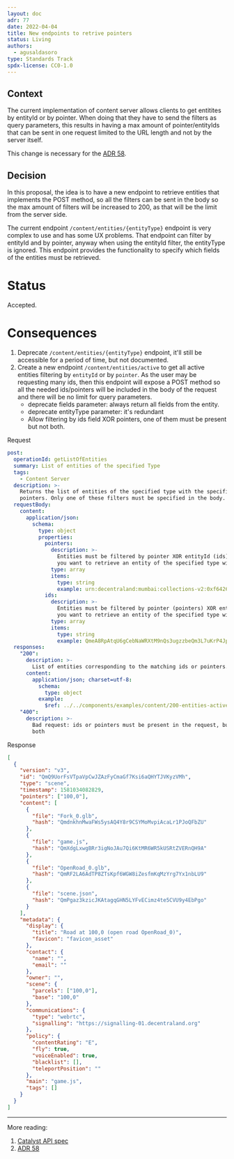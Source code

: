 ```yaml
---
layout: doc
adr: 77
date: 2022-04-04
title: New endpoints to retrive pointers
status: Living
authors:
  - agusaldasoro
type: Standards Track
spdx-license: CC0-1.0
---
```


## Context

The current implementation of content server allows clients to get entitites by entityId or by pointer. When doing that they have to send the filters as query parameters, this results in having a max amount of pointer/entityIds that can be sent in one request limited to the URL length and not by the server itself.

This change is necessary for the [ADR 58](/adr/ADR-58).

## Decision

In this proposal, the idea is to have a new endpoint to retrieve entities that implements the POST method, so all the filters can be sent in the body so the max amount of filters will be increased to 200, as that will be the limit from the server side.

The current endpoint `/content/entities/{entityType}` endpoint is very complex to use and has some UX problems. That endpoint can filter by entityId and by pointer, anyway when using the entityId filter, the entityType is ignored. This endpoint provides the functionality to specify which fields of the entities must be retrieved.

# Status

Accepted.

# Consequences

1. Deprecate `/content/entities/{entityType}` endpoint, it'll still be accessible for a period of time, but not documented.
2. Create a new endpoint `/content/entities/active` to get all active entities filtering by `entityId` or by `pointer`. As the user may be requesting many ids, then this endpoint will expose a POST method so all the needed ids/pointers will be included in the body of the request and there will be no limit for query parameters.
   - deprecate fields parameter: always return all fields from the entity.
   - deprecate entityType parameter: it's redundant
   - Allow filtering by ids field XOR pointers, one of them must be present but not both.

Request

```yaml
post:
  operationId: getListOfEntities
  summary: List of entities of the specified Type
  tags:
    - Content Server
  description: >-
    Returns the list of entities of the specified type with the specified id or
    pointers. Only one of these filters must be specified in the body.
  requestBody:
    content:
      application/json:
        schema:
          type: object
          properties:
            pointers:
              description: >-
                Entities must be filtered by pointer XOR entityId (ids). Use this parameter if
                you want to retrieve an entity of the specified type with this pointer.
              type: array
              items:
                type: string
                example: urn:decentraland:mumbai:collections-v2:0xf6426e0c70c17509038aba78137e721d187499d6:0
            ids:
              description: >-
                Entities must be filtered by pointer (pointers) XOR entityId. Use this parameter if
                you want to retrieve an entity of the specified type with this entityId.
              type: array
              items:
                type: string
                example: QmeA8RpAtqU6gCebNaWRXtM9nQs3ugzzbeQm3L7uKrP4Jp
  responses:
    "200":
      description: >-
        List of entities corresponding to the matching ids or pointers.
      content:
        application/json; charset=utf-8:
          schema:
            type: object
          example:
            $ref: ../../components/examples/content/200-entities-active.json
    "400":
      description: >-
        Bad request: ids or pointers must be present in the request, but not
        both
```

Response

```json
[
  {
    "version": "v3",
    "id": "QmQ9UorFsVTpaVpCwJZAzFyCmaGf7Ksi6aQHYTJVKyzVMh",
    "type": "scene",
    "timestamp": 1581034082829,
    "pointers": ["100,0"],
    "content": [
      {
        "file": "Fork_0.glb",
        "hash": "QmdnkhnMwaFWs5ysAQ4Y8r9CSYMoMvpiAcaLr1PJoQFbZU"
      },
      {
        "file": "game.js",
        "hash": "QmXdgLxwgBRr3igNoJAu7Qi6KtMR6WR5kUSRtZVERnQH9A"
      },
      {
        "file": "OpenRoad_0.glb",
        "hash": "QmRF2LA6AdTP8ZTsKpf6WGW8iZesfmKqMzYrg7Yx1nbLU9"
      },
      {
        "file": "scene.json",
        "hash": "QmPgaz3kzicJKAtagqGHN5LYFvECimz4te5CVU9y4EbPgo"
      }
    ],
    "metadata": {
      "display": {
        "title": "Road at 100,0 (open road OpenRoad_0)",
        "favicon": "favicon_asset"
      },
      "contact": {
        "name": "",
        "email": ""
      },
      "owner": "",
      "scene": {
        "parcels": ["100,0"],
        "base": "100,0"
      },
      "communications": {
        "type": "webrtc",
        "signalling": "https://signalling-01.decentraland.org"
      },
      "policy": {
        "contentRating": "E",
        "fly": true,
        "voiceEnabled": true,
        "blacklist": [],
        "teleportPosition": ""
      },
      "main": "game.js",
      "tags": []
    }
  }
]
```

---

More reading:

1. [Catalyst API spec](https://github.com/decentraland/catalyst-api-specs)
2. [ADR 58](/adr/ADR-58)
